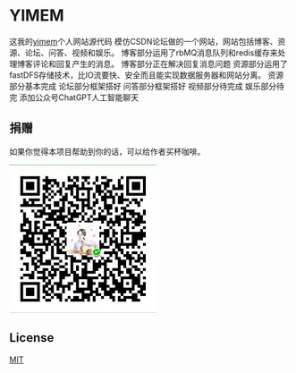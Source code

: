 # YIMEM
这我的<a href="http://www.yimem.com" target="_blank">yimem</a>个人网站源代码
模仿CSDN论坛做的一个网站，网站包括博客、资源、论坛、问答、视频和娱乐。
博客部分运用了rbMQ消息队列和redis缓存来处理博客评论和回复产生的消息。
博客部分正在解决回复消息问题
资源部分运用了fastDFS存储技术，比IO流要快、安全而且能实现数据服务器和网站分离。
资源部分基本完成
论坛部分框架搭好
问答部分框架搭好
视频部分待完成
娱乐部分待完
添加公众号ChatGPT人工智能聊天
## 捐赠
如果你觉得本项目帮助到你的话，可以给作者买杯咖啡。

<img src="https://github.com/c965898749/YIMEM/blob/master/src/main/webapp/images/zf.png">

## License

<a href="https://opensource.org/licenses/MIT" target="_blank">MIT</a>
